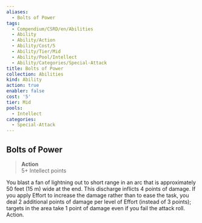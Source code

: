 ```yaml
---
aliases:
  - Bolts of Power
tags:
  - Compendium/CSRD/en/Abilities
  - Ability
  - Ability/Action
  - Ability/Cost/5
  - Ability/Tier/Mid
  - Ability/Pool/Intellect
  - Ability/Categories/Special-Attack
title: Bolts of Power
collection: Abilities
kind: Ability
action: true
enabler: false
cost: '5'
tier: Mid
pools:
  - Intellect
categories:
  - Special-Attack
---
```

## Bolts of Power  
>**Action**  
>5+ Intellect points
  
You blast a fan of lightning out to short range in an arc that is approximately 50 feet (15 m) wide at the end. This discharge inflicts 4 points of damage. If you apply Effort to increase the damage rather than to ease the task, you deal 2 additional points of damage per level of Effort (instead of 3 points); targets in the area take 1 point of damage even if you fail the attack roll. Action.